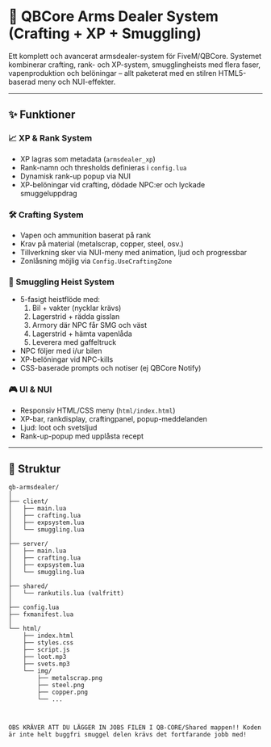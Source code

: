 # 🔫 QBCore Arms Dealer System (Crafting + XP + Smuggling)

Ett komplett och avancerat armsdealer-system för FiveM/QBCore. Systemet kombinerar crafting, rank- och XP-system, smugglingheists med flera faser, vapenproduktion och belöningar – allt paketerat med en stilren HTML5-baserad meny och NUI-effekter.

---

## ✨ Funktioner

### 📈 XP & Rank System
- XP lagras som metadata (`armsdealer_xp`)
- Rank-namn och thresholds definieras i `config.lua`
- Dynamisk rank-up popup via NUI
- XP-belöningar vid crafting, dödade NPC:er och lyckade smuggeluppdrag

### 🛠 Crafting System
- Vapen och ammunition baserat på rank
- Krav på material (metalscrap, copper, steel, osv.)
- Tillverkning sker via NUI-meny med animation, ljud och progressbar
- Zonlåsning möjlig via `Config.UseCraftingZone`

### 🔫 Smuggling Heist System
- 5-fasigt heistflöde med:
  1. Bil + vakter (nycklar krävs)
  2. Lagerstrid + rädda gisslan
  3. Armory där NPC får SMG och väst
  4. Lagerstrid + hämta vapenlåda
  5. Leverera med gaffeltruck
- NPC följer med i/ur bilen
- XP-belöningar vid NPC-kills
- CSS-baserade prompts och notiser (ej QBCore Notify)

### 🎮 UI & NUI
- Responsiv HTML/CSS meny (`html/index.html`)
- XP-bar, rankdisplay, craftingpanel, popup-meddelanden
- Ljud: loot och svetsljud
- Rank-up-popup med upplåsta recept

---

## 🧩 Struktur

```plaintext
qb-armsdealer/
│
├── client/
│   ├── main.lua
│   ├── crafting.lua
│   ├── expsystem.lua
│   └── smuggling.lua
│
├── server/
│   ├── main.lua
│   ├── crafting.lua
│   ├── expsystem.lua
│   └── smuggling.lua
│
├── shared/
│   └── rankutils.lua (valfritt)
│
├── config.lua
├── fxmanifest.lua
│
└── html/
    ├── index.html
    ├── styles.css
    ├── script.js
    ├── loot.mp3
    ├── svets.mp3
    └── img/
        ├── metalscrap.png
        ├── steel.png
        ├── copper.png
        └── ...



OBS KRÄVER ATT DU LÄGGER IN JOBS FILEN I QB-CORE/Shared mappen!! Koden är inte helt buggfri smuggel delen krävs det fortfarande jobb med!
